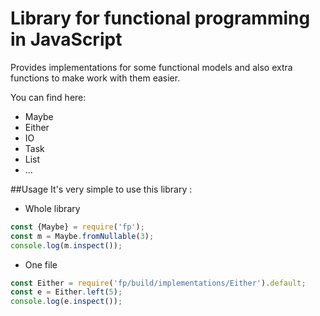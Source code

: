 # Library for functional programming in JavaScript

Provides implementations for some functional models and also extra functions to make work with them easier.

You can find here:
- Maybe
- Either
- IO
- Task
- List
- ...

##Usage
It's very simple to use this library :

- Whole library
```javascript
const {Maybe} = require('fp');
const m = Maybe.fromNullable(3);
console.log(m.inspect()); 
```

- One file
```javascript
const Either = require('fp/build/implementations/Either').default;
const e = Either.left(5);
console.log(e.inspect()); 
```
